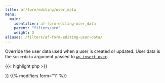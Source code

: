 ```yaml
---
title: af/form/editing/user_data
menu:
  main:
    identifier: af-form-editing-user_data
    parent: "filters/pro"
    weight: 3
aliases: /filters/af-form-editing-user-data/
---
```


Override the user data used when a user is created or updated. User data is the `$userdata` argument passed to [`wp_insert_user`](https://developer.wordpress.org/reference/functions/wp_insert_user/).

{{< highlight php >}}
<?php

function modify_user_data( $user_data, $form, $args ) {
    // Override user role
    $user_data['user_role'] = 'administrator';

    return $user_data;
}
add_filter( 'af/form/editing/user_data/key=FORM_KEY', 'modify_user_data', 10, 3 );

{{< / highlight >}}

{{% modifiers form="1" %}}